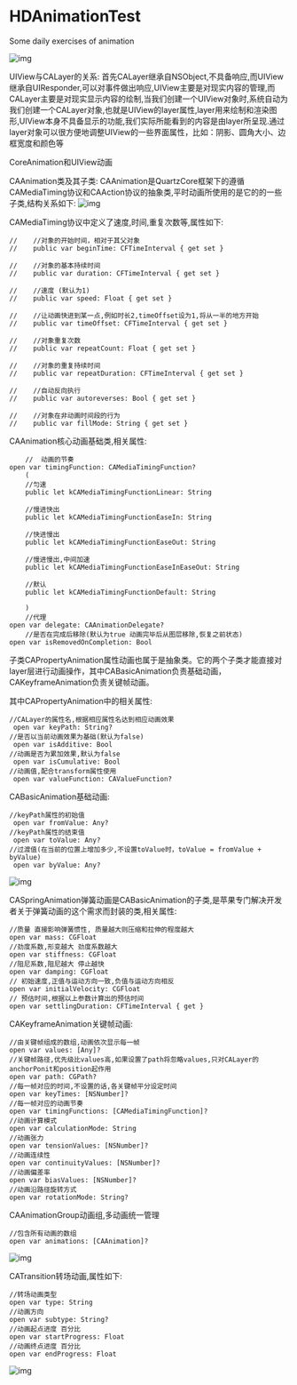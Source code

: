 # HDAnimationTest
Some daily exercises of animation

![img](https://github.com/QYhdong/HDAnimationTest/blob/master/HDRadarWave.gif)

UIView与CALayer的关系:
	首先CALayer继承自NSObject,不具备响应,而UIView继承自UIResponder,可以对事件做出响应,UIView主要是对现实内容的管理,而CALayer主要是对现实显示内容的绘制,当我们创建一个UIView对象时,系统自动为我们创建一个CALayer对象,也就是UIView的layer属性,layer用来绘制和渲染图形,UIView本身不具备显示的功能,我们实际所能看到的内容是由layer所呈现.通过layer对象可以很方便地调整UIView的一些界面属性，比如：阴影、圆角大小、边框宽度和颜色等

CoreAnimation和UIView动画
	
	
CAAnimation类及其子类:
	CAAnimation是QuartzCore框架下的遵循CAMediaTiming协议和CAAction协议的抽象类,平时动画所使用的是它的的一些子类,结构关系如下:
![img](https://github.com/QYhdong/HDAnimationTest/blob/master/pngCAAnimationTRee.png)

CAMediaTiming协议中定义了速度,时间,重复次数等,属性如下:

	//    //对象的开始时间，相对于其父对象
	//    public var beginTime: CFTimeInterval { get set }

	//    //对象的基本持续时间
	//    public var duration: CFTimeInterval { get set }

	//    //速度 (默认为1)
	//    public var speed: Float { get set }

	//    //让动画快进到某一点,例如时长2,timeOffset设为1,将从一半的地方开始
	//    public var timeOffset: CFTimeInterval { get set }

	//    //对象重复次数
	//    public var repeatCount: Float { get set }

	//    //对象的重复持续时间
	//    public var repeatDuration: CFTimeInterval { get set }

	//    //自动反向执行
	//    public var autoreverses: Bool { get set }

	//    //对象在非动画时间段的行为
	//    public var fillMode: String { get set }


CAAnimation核心动画基础类,相关属性:

        //  动画的节奏
    open var timingFunction: CAMediaTimingFunction?
        (
        //匀速
        public let kCAMediaTimingFunctionLinear: String

        //慢进快出
        public let kCAMediaTimingFunctionEaseIn: String

        //快进慢出
        public let kCAMediaTimingFunctionEaseOut: String

        //慢进慢出,中间加速
        public let kCAMediaTimingFunctionEaseInEaseOut: String

        //默认
        public let kCAMediaTimingFunctionDefault: String

        )
        //代理
    open var delegate: CAAnimationDelegate?
        //是否在完成后移除(默认为true 动画完毕后从图层移除,恢复之前状态)
    open var isRemovedOnCompletion: Bool


子类CAPropertyAnimation属性动画也属于是抽象类。它的两个子类才能直接对layer层进行动画操作，其中CABasicAnimation负责基础动画，CAKeyframeAnimation负责关键帧动画。

其中CAPropertyAnimation中的相关属性:


 	//CALayer的属性名,根据相应属性名达到相应动画效果
	 open var keyPath: String?
	//是否以当前动画效果为基础(默认为false)    
	 open var isAdditive: Bool
	//动画是否为累加效果,默认为false
	 open var isCumulative: Bool
	//动画值,配合transform属性使用
	 open var valueFunction: CAValueFunction?


CABasicAnimation基础动画:

	//keyPath属性的初始值
 	 open var fromValue: Any?
	//keyPath属性的结束值
 	 open var toValue: Any?
	//过渡值(在当前的位置上增加多少,不设置toValue时，toValue = fromValue + byValue)
 	 open var byValue: Any?

![img](https://github.com/QYhdong/HDAnimationTest/blob/master/BaseAnimation.gif)

CASpringAnimation弹簧动画是CABasicAnimation的子类,是苹果专门解决开发者关于弹簧动画的这个需求而封装的类,相关属性:

	//质量 直接影响弹簧惯性, 质量越大则压缩和拉伸的程度越大
    open var mass: CGFloat
	//劲度系数,形变越大 劲度系数越大
    open var stiffness: CGFloat
	//阻尼系数,阻尼越大 停止越快
    open var damping: CGFloat
	// 初始速度,正值与运动方向一致,负值与运动方向相反
    open var initialVelocity: CGFloat
	// 预估时间,根据以上参数计算出的预估时间
    open var settlingDuration: CFTimeInterval { get }


CAKeyframeAnimation关键帧动画:

    //由关键帧组成的数组,动画依次显示每一帧
    open var values: [Any]?
    //关键帧路径,优先级比values高,如果设置了path将忽略values,只对CALayer的anchorPonit和position起作用
    open var path: CGPath?
    //每一帧对应的时间,不设置的话,各关键帧平分设定时间
    open var keyTimes: [NSNumber]?
    //每一帧对应的动画节奏
    open var timingFunctions: [CAMediaTimingFunction]?
    //动画计算模式
    open var calculationMode: String
    //动画张力
    open var tensionValues: [NSNumber]?
    //动画连续性
    open var continuityValues: [NSNumber]?
    //动画偏差率
    open var biasValues: [NSNumber]?
    //动画沿路径旋转方式
    open var rotationMode: String?

CAAnimationGroup动画组,多动画统一管理

    //包含所有动画的数组 
    open var animations: [CAAnimation]?
   
![img](https://github.com/QYhdong/HDAnimationTest/blob/master/groupAnimation.gif)
    
CATransition转场动画,属性如下:

    //转场动画类型
    open var type: String
    //动画方向
    open var subtype: String?
    //动画起点进度 百分比
    open var startProgress: Float
    //动画终点进度 百分比
    open var endProgress: Float

![img](https://github.com/QYhdong/HDAnimationTest/blob/master/transitionAnimation.gif)
